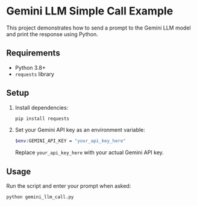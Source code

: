 # Gemini LLM Simple Call Example

This project demonstrates how to send a prompt to the Gemini LLM model and print the response using Python.

## Requirements
- Python 3.8+
- `requests` library

## Setup
1. Install dependencies:
   ```sh
   pip install requests
   ```
2. Set your Gemini API key as an environment variable:
   ```sh
   $env:GEMINI_API_KEY = "your_api_key_here"
   ```
   Replace `your_api_key_here` with your actual Gemini API key.

## Usage
Run the script and enter your prompt when asked:
```sh
python gemini_llm_call.py
```
